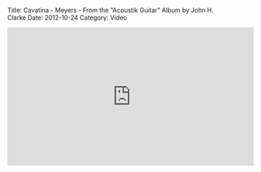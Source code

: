 Title: Cavatina - Meyers - From the "Acoustik Guitar" Album by John H. Clarke
Date: 2012-10-24
Category: Video

<iframe width="560" height="315" src="https://www.youtube.com/embed/gbLQG2WZIOg" title="YouTube video player" frameborder="0" allow="accelerometer; autoplay; clipboard-write; encrypted-media; gyroscope; picture-in-picture" allowfullscreen></iframe>

